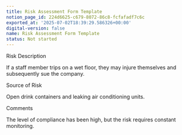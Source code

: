 ```yaml
---
title: Risk Assessment Form Template
notion_page_id: 224d6625-c679-8072-86c8-fcfafadf7c6c
exported_at: '2025-07-02T18:39:29.586326+00:00'
digital-version: false
name: Risk Assessment Form Template
status: Not started
---
```


Risk Description

<!-- Unsupported block type: divider -->

If a staff member trips on a wet floor, they may injure themselves and subsequently sue the company.

<!-- Unsupported block type: divider -->

<!-- Unsupported block type: table -->

Source of Risk

<!-- Unsupported block type: divider -->

Open drink containers and leaking air conditioning units.

<!-- Unsupported block type: divider -->

<!-- Unsupported block type: table -->

<!-- Unsupported block type: table -->

<!-- Unsupported block type: table -->

Comments

<!-- Unsupported block type: divider -->

The level of compliance has been high, but the risk requires constant monitoring.

<!-- Unsupported block type: divider -->

# 
